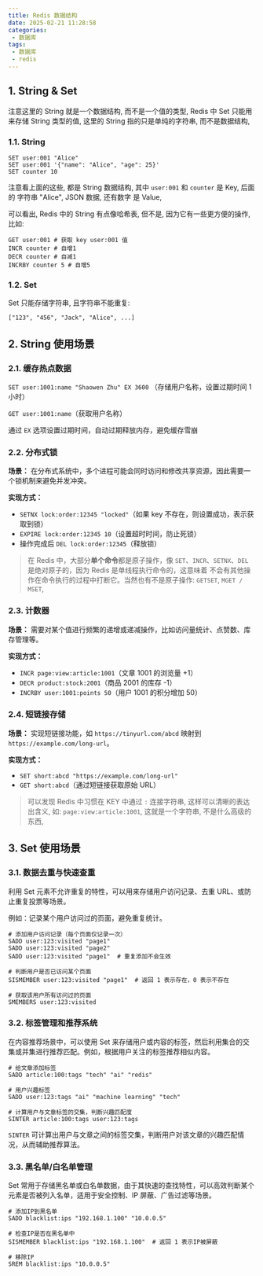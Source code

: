 ```yaml
---
title: Redis 数据结构
date: 2025-02-21 11:28:58
categories:
 - 数据库
tags:
 - 数据库
 - redis
---
```


## 1. String & Set

注意这里的 String 就是一个数据结构, 而不是一个值的类型, Redis 中 Set 只能用来存储 String 类型的值, 这里的 String 指的只是单纯的字符串, 而不是数据结构, 

### 1.1. String

```
SET user:001 "Alice"
SET user:001 '{"name": "Alice", "age": 25}'
SET counter 10
```

注意看上面的这些, 都是 String 数据结构, 其中 `user:001` 和 `counter` 是 Key, 后面的 字符串 "Alice", JSON 数据, 还有数字 是 Value,

可以看出, Redis 中的 String 有点像哈希表, 但不是, 因为它有一些更方便的操作, 比如:

```shell
GET user:001 # 获取 key user:001 值
INCR counter # 自增1
DECR counter # 自减1
INCRBY counter 5 # 自增5
```

### 1.2. Set

Set 只能存储字符串, 且字符串不能重复:

```
["123", "456", "Jack", "Alice", ...]
```

## 2. String 使用场景

### 2.1. 缓存热点数据

`SET user:1001:name "Shaowen Zhu" EX 3600` （存储用户名称，设置过期时间 1 小时）

`GET user:1001:name`（获取用户名称）

通过 `EX` 选项设置过期时间，自动过期释放内存，避免缓存雪崩

### 2.2. 分布式锁

**场景：** 在分布式系统中，多个进程可能会同时访问和修改共享资源，因此需要一个锁机制来避免并发冲突。

**实现方式：**

- `SETNX lock:order:12345 "locked"`（如果 key 不存在，则设置成功，表示获取到锁）
- `EXPIRE lock:order:12345 10`（设置超时时间，防止死锁）
- 操作完成后 `DEL lock:order:12345`（释放锁）

> 在 Redis 中，大部分**单个命令**都是原子操作，像 `SET`、`INCR`、`SETNX`、`DEL` 是绝对原子的，因为 Redis 是单线程执行命令的，这意味着 不会有其他操作在命令执行的过程中打断它。当然也有不是原子操作: `GETSET`, `MGET / MSET`, 

### 2.3. 计数器

**场景：** 需要对某个值进行频繁的递增或递减操作，比如访问量统计、点赞数、库存管理等。

**实现方式：**

- `INCR page:view:article:1001`（文章 1001 的浏览量 +1）
- `DECR product:stock:2001`（商品 2001 的库存 -1）
- `INCRBY user:1001:points 50`（用户 1001 的积分增加 50）

### 2.4. 短链接存储

**场景：** 实现短链接功能，如 `https://tinyurl.com/abcd` 映射到 `https://example.com/long-url`。

**实现方式：**

- `SET short:abcd "https://example.com/long-url"`
- `GET short:abcd`（通过短链接获取原始 URL）

> 可以发现 Redis 中习惯在 KEY 中通过 `:` 连接字符串, 这样可以清晰的表达出含义, 如: `page:view:article:1001`, 这就是一个字符串, 不是什么高级的东西, 

## 3. Set 使用场景

### 3.1. 数据去重与快速查重

利用 Set 元素不允许重复的特性，可以用来存储用户访问记录、去重 URL、或防止重复投票等场景。

例如：记录某个用户访问过的页面，避免重复统计。

```redis
# 添加用户访问记录（每个页面仅记录一次）
SADD user:123:visited "page1"
SADD user:123:visited "page2"
SADD user:123:visited "page1"  # 重复添加不会生效

# 判断用户是否已访问某个页面
SISMEMBER user:123:visited "page1"  # 返回 1 表示存在，0 表示不存在

# 获取该用户所有访问过的页面
SMEMBERS user:123:visited
```

### 3.2. 标签管理和推荐系统

在内容推荐场景中，可以使用 Set 来存储用户或内容的标签，然后利用集合的交集或并集进行推荐匹配。例如，根据用户关注的标签推荐相似内容。

```redis
# 给文章添加标签
SADD article:100:tags "tech" "ai" "redis"

# 用户兴趣标签
SADD user:123:tags "ai" "machine learning" "tech"

# 计算用户与文章标签的交集，判断兴趣匹配度
SINTER article:100:tags user:123:tags
```

`SINTER` 可计算出用户与文章之间的标签交集，判断用户对该文章的兴趣匹配情况，从而辅助推荐算法。

### 3.3. 黑名单/白名单管理

Set 常用于存储黑名单或白名单数据，由于其快速的查找特性，可以高效判断某个元素是否被列入名单，适用于安全控制、IP 屏蔽、广告过滤等场景。

```redis
# 添加IP到黑名单
SADD blacklist:ips "192.168.1.100" "10.0.0.5"

# 检查IP是否在黑名单中
SISMEMBER blacklist:ips "192.168.1.100"  # 返回 1 表示IP被屏蔽

# 移除IP
SREM blacklist:ips "10.0.0.5"
```

